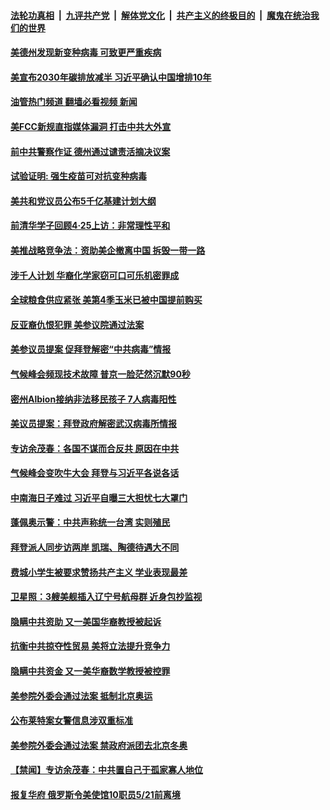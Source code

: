 ####  [法轮功真相](../../../../basic/blob/master/README.md?t=04240732) &nbsp;|&nbsp; [九评共产党](../../../../9ping.md/blob/master/README.md?t=04240732) &nbsp;|&nbsp; [解体党文化](../../../../jtdwh.md/blob/master/README.md?t=04240732)  &nbsp;|&nbsp; [共产主义的终极目的](../../../../gczydzjmd.md/blob/master/README.md?t=04240732) &nbsp;|&nbsp; [魔鬼在统治我们的世界](../../../../mgztzwmdsj.md/blob/master/README.md?t=04240732) 

#### [美德州发现新变种病毒 可致更严重疾病](../pages/prog203/a103103077.md?t=04240732) 

#### [美宣布2030年碳排放减半 习近平确认中国增排10年](../pages/prog203/a103103020.md?t=04240732) 

#### [油管热门频道 翻墙必看视频 新闻](http://159.65.108.143:81/youtube.html)

#### [美FCC新规直指媒体漏洞 打击中共大外宣](../pages/prog203/a103103068.md?t=04240732) 

#### [前中共警察作证 德州通过谴责活摘决议案](../pages/prog203/a103103049.md?t=04240732) 

#### [试验证明: 强生疫苗可对抗变种病毒](../pages/prog203/a103102991.md?t=04240732) 

#### [美共和党议员公布5千亿基建计划大纲](../pages/prog203/a103102987.md?t=04240732) 

#### [前清华学子回顾4·25上访：非常理性平和](../pages/prog203/a103102936.md?t=04240732) 

#### [美推战略竞争法：资助美企撤离中国 拆毁一带一路](../pages/prog203/a103102763.md?t=04240732) 

#### [涉千人计划 华裔化学家窃可口可乐机密罪成](../pages/prog203/a103102862.md?t=04240732) 

#### [全球粮食供应紧张 美第4季玉米已被中国提前购买](../pages/prog203/a103102693.md?t=04240732) 

#### [反亚裔仇恨犯罪 美参议院通过法案](../pages/prog203/a103102086.md?t=04240732) 

#### [美参议员提案 促拜登解密“中共病毒”情报](../pages/prog203/a103102113.md?t=04240732) 

#### [气候峰会频现技术故障 普京一脸茫然沉默90秒](../pages/prog203/a103102690.md?t=04240732) 

#### [密州Albion接纳非法移民孩子  7人病毒阳性](../pages/prog203/a103102712.md?t=04240732) 

#### [美议员提案：拜登政府解密武汉病毒所情报](../pages/prog203/a103102616.md?t=04240732) 

#### [专访余茂春：各国不谋而合反共 原因在中共](../pages/prog203/a103102477.md?t=04240732) 

#### [气候峰会变吹牛大会 拜登与习近平各说各话](../pages/prog203/a103102366.md?t=04240732) 

#### [中南海日子难过 习近平自曝三大担忧七大罩门](../pages/prog203/a103102326.md?t=04240732) 

#### [蓬佩奥示警：中共声称统一台湾 实则殖民](../pages/prog203/a103101293.md?t=04240732) 

#### [拜登派人同步访两岸 凯瑞、陶德待遇大不同](../pages/prog203/a103101291.md?t=04240732) 

#### [费城小学生被要求赞扬共产主义 学业表现最差](../pages/prog203/a103101906.md?t=04240732) 

#### [卫星照：3艘美舰插入辽宁号航母群 近身包抄监视](../pages/prog203/a103102101.md?t=04240732) 

#### [隐瞒中共资助 又一美国华裔教授被起诉](../pages/prog203/a103102112.md?t=04240732) 

#### [抗衡中共掠夺性贸易 美将立法提升竞争力](../pages/prog203/a103102201.md?t=04240732) 

#### [隐瞒中共资金 又一美华裔数学教授被控罪](../pages/prog203/a103102148.md?t=04240732) 

#### [美参院外委会通过法案 抵制北京奥运](../pages/prog203/a103102139.md?t=04240732) 

#### [公布莱特案女警信息涉双重标准](../pages/prog203/a103102127.md?t=04240732) 

#### [美参院外委会通过法案 禁政府派团去北京冬奥](../pages/prog203/a103102045.md?t=04240732) 

#### [【禁闻】专访余茂春：中共置自己于孤家寡人地位](../pages/prog203/a103101974.md?t=04240732) 

#### [报复华府 俄罗斯令美使馆10职员5/21前离境](../pages/prog203/a103101684.md?t=04240732) 

<img src='http://gfw-breaker.win/goodnews/indexes/prog203.md' width='0px' height='0px'/>

